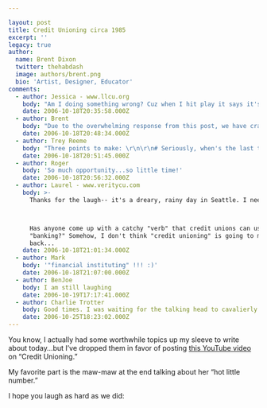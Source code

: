```yaml
---

layout: post
title: Credit Unioning circa 1985
excerpt: ''
legacy: true
author:
  name: Brent Dixon
  twitter: thehabdash
  image: authors/brent.png
  bio: 'Artist, Designer, Educator'
comments:
  - author: Jessica - www.llcu.org
    body: "Am I doing something wrong? Cuz when I hit play it says it's loading and then goes directly to \"share or watch again.\"\r\n\r\nHELP . . . "
    date: 2006-10-18T20:35:58.000Z
  - author: Brent
    body: "Due to the overwhelming response from this post, we have crashed YouTube's servers.\n\nJust kidding, I don't know why it's not working. It works on my end. "
    date: 2006-10-18T20:48:34.000Z
  - author: Trey Reeme
    body: "Three points to make: \r\n\r\n# Seriously, when's the last time you heard the line \"the uncertainty of gold\"?\r\n# Any guesses as to why the phrase \"credit unioning\" didn't stick?  I mean it really rolls off the tongue.\r\n# In 1985 Brent was a toddler.  "
    date: 2006-10-18T20:51:45.000Z
  - author: Roger
    body: 'So much opportunity...so little time!'
    date: 2006-10-18T20:56:32.000Z
  - author: Laurel - www.veritycu.com
    body: >-
      Thanks for the laugh-- it's a dreary, rainy day in Seattle. I needed that!



      Has anyone come up with a catchy "verb" that credit unions can use besides
      "banking?" Somehow, I don't think "credit unioning" is going to make a come
      back...
    date: 2006-10-18T21:01:34.000Z
  - author: Mark
    body: '"financial instituting" !!! :)'
    date: 2006-10-18T21:07:00.000Z
  - author: BenJoe
    body: I am still laughing
    date: 2006-10-19T17:17:41.000Z
  - author: Charlie Trotter
    body: Good times. I was waiting for the talking head to cavalierly toss the gold brick back over his shoulder and right into the pie of a teller.
    date: 2006-10-25T18:23:02.000Z
---
```


<p>You know, I actually had some worthwhile topics up my sleeve to write about today&#8230;but I&#8217;ve dropped them in favor of posting <a href="http://www.youtube.com/watch?v=LWxP4eAfXZA">this YouTube video</a> on &#8220;Credit Unioning.&#8221;</p>
<p>My favorite part is the maw-maw at the end talking about her &#8220;hot little number.&#8221;</p>
<p>I hope you laugh as hard as we did:</p>
<object width="425" height="350"><param name="movie" value="http://www.youtube.com/v/LWxP4eAfXZA"></param><param name="wmode" value="transparent"></param><embed src="http://www.youtube.com/v/LWxP4eAfXZA" type="application/x-shockwave-flash" wmode="transparent" width="425" height="350"></embed></object>
